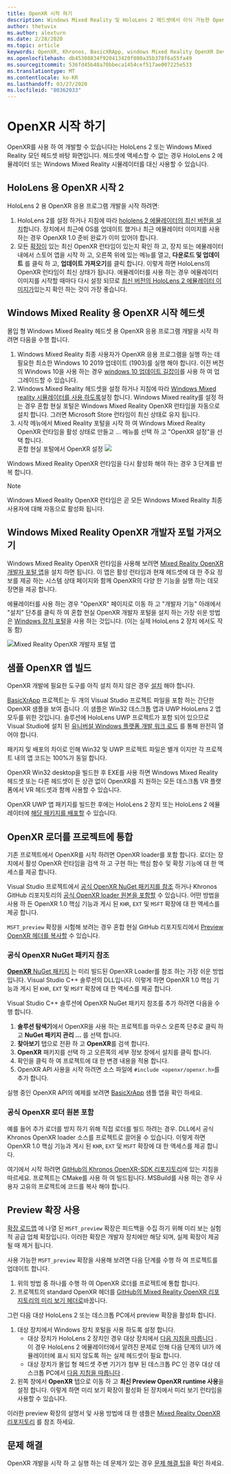 ```yaml
---
title: OpenXR 시작 하기
description: Windows Mixed Reality 및 HoloLens 2 헤드셋에서 이식 가능한 OpenXR API standard를 사용 하 여 시작 하세요.
author: thetuvix
ms.author: alexturn
ms.date: 2/28/2020
ms.topic: article
keywords: OpenXR, Khronos, BasicXRApp, windows Mixed Reality OpenXR Developer Portal, DirectX, 네이티브, 네이티브 앱, 사용자 지정 엔진, 미들웨어, 시작, 101, preview 확장
ms.openlocfilehash: db45308834f920413420f080a35b378f6a55fa49
ms.sourcegitcommit: 536fd45b48a70bbeca1454cef517ae007225e533
ms.translationtype: MT
ms.contentlocale: ko-KR
ms.lasthandoff: 03/27/2020
ms.locfileid: "80362033"
---
```

# <a name="getting-started-with-openxr"></a>OpenXR 시작 하기

OpenXR를 사용 하 여 개발할 수 있습니다는 HoloLens 2 또는 Windows Mixed Reality 모던 헤드셋 바탕 화면입니다.  헤드셋에 액세스할 수 없는 경우 HoloLens 2 에뮬레이터 또는 Windows Mixed Reality 시뮬레이터를 대신 사용할 수 있습니다.

## <a name="getting-started-with-openxr-for-hololens-2"></a>HoloLens 용 OpenXR 시작 2

HoloLens 2 용 OpenXR 응용 프로그램 개발을 시작 하려면:

1. HoloLens 2를 설정 하거나 지침에 따라 [hololens 2 에뮬레이터의 최신 버전을 설치](using-the-hololens-emulator.md)합니다.  장치에서 최근에 OS를 업데이트 했거나 최근 에뮬레이터 이미지를 사용 하는 경우 OpenXR 1.0 준비 완료가 이미 있어야 합니다.
1. 모든 [확장이](openxr.md#roadmap) 있는 최신 OpenXR 런타임이 있는지 확인 하 고, 장치 또는 에뮬레이터 내에서 스토어 앱을 시작 하 고, 오른쪽 위에 있는 메뉴를 열고, **다운로드 및 업데이트** 를 클릭 하 고, **업데이트 가져오기**를 클릭 합니다.  이렇게 하면 HoloLens의 OpenXR 런타임이 최신 상태가 됩니다.  에뮬레이터를 사용 하는 경우 에뮬레이터 이미지를 시작할 때마다 다시 설정 되므로 [최신 버전의 HoloLens 2 에뮬레이터 이미지가](using-the-hololens-emulator.md)있는지 확인 하는 것이 가장 좋습니다.

## <a name="getting-started-with-openxr-for-windows-mixed-reality-headsets"></a>Windows Mixed Reality 용 OpenXR 시작 헤드셋

몰입 형 Windows Mixed Reality 헤드셋 용 OpenXR 응용 프로그램 개발을 시작 하려면 다음을 수행 합니다.

1. Windows Mixed Reality 최종 사용자가 OpenXR 응용 프로그램을 실행 하는 데 필요한 최소한 Windows 10 2019 업데이트 (1903)를 실행 해야 합니다.  이전 버전의 Windows 10을 사용 하는 경우 <a href="https://www.microsoft.com/software-download/windows10" target="_blank">windows 10 업데이트 길잡이</a>를 사용 하 여 업그레이드할 수 있습니다.
2. Windows Mixed Reality 헤드셋을 설정 하거나 지침에 따라 [Windows Mixed reality 시뮬레이터를 사용 하도록](using-the-windows-mixed-reality-simulator.md)설정 합니다.  Windows Mixed reality를 설정 하는 경우 혼합 현실 포털은 Windows Mixed Reality OpenXR 런타임을 자동으로 설치 합니다.  그러면 Microsoft Store 런타임이 최신 상태로 유지 됩니다.
3. 시작 메뉴에서 Mixed Reality 포털을 시작 하 여 Windows Mixed Reality OpenXR 런타임을 활성 상태로 만들고 ... 메뉴를 선택 하 고 "OpenXR 설정"을 선택 합니다.<br>
혼합 현실 포털에서 OpenXR 설정 ![](images/mixed-reality-portal-set-up-openxr.png)

Windows Mixed Reality OpenXR 런타임을 다시 활성화 해야 하는 경우 3 단계를 반복 합니다.

> [!NOTE]
> Windows Mixed Reality OpenXR 런타임은 곧 모든 Windows Mixed Reality 최종 사용자에 대해 자동으로 활성화 됩니다.

## <a name="getting-the-windows-mixed-reality-openxr-developer-portal"></a>Windows Mixed Reality OpenXR 개발자 포털 가져오기

Windows Mixed Reality OpenXR 런타임을 사용해 보려면 <a href="https://www.microsoft.com/store/productId/9n5cvvl23qbt" target="_blank">Mixed Reality OpenXR 개발자 포털 앱</a>을 설치 하면 됩니다.  이 앱은 활성 런타임과 현재 헤드셋에 대 한 주요 정보를 제공 하는 시스템 상태 페이지와 함께 OpenXR의 다양 한 기능을 실행 하는 데모 장면을 제공 합니다.

에뮬레이터를 사용 하는 경우 "OpenXR" 페이지로 이동 하 고 "개발자 기능" 아래에서 "설치" 단추를 클릭 하 여 혼합 현실 OpenXR 개발자 포털을 설치 하는 가장 쉬운 방법은 [Windows 장치 포털](using-the-windows-device-portal.md)을 사용 하는 것입니다. (이는 실제 HoloLens 2 장치 에서도 작동 함)

![Mixed Reality OpenXR 개발자 포털 앱](images/mixed-reality-openxr-developer-portal.png)

## <a name="building-a-sample-openxr-app"></a>샘플 OpenXR 앱 빌드

OpenXR 개발에 필요한 도구를 아직 설치 하지 않은 경우 [설치](install-the-tools.md) 해야 합니다.

<a href="https://github.com/microsoft/OpenXR-MixedReality/tree/master/samples/BasicXrApp" target="_blank">BasicXrApp</a> 프로젝트는 두 개의 Visual Studio 프로젝트 파일을 포함 하는 간단한 OpenXR 샘플을 보여 줍니다 .이 샘플은 Win32 데스크톱 앱과 UWP HoloLens 2 앱 모두를 위한 것입니다.  솔루션에 HoloLens UWP 프로젝트가 포함 되어 있으므로 Visual Studio에 설치 된 [유니버설 Windows 플랫폼 개발 워크 로드](install-the-tools.md#installation-checklist) 를 통해 완전히 열어야 합니다.

패키지 및 배포의 차이로 인해 Win32 및 UWP 프로젝트 파일은 별개 이지만 각 프로젝트 내의 앱 코드는 100%가 동일 합니다.

OpenXR Win32 desktop을 빌드한 후 EXE를 사용 하면 Windows Mixed Reality 헤드셋 또는 다른 헤드셋이 든 상관 없이 OpenXR를 지 원하는 모든 데스크톱 VR 플랫폼에서 VR 헤드셋과 함께 사용할 수 있습니다.

OpenXR UWP 앱 패키지를 빌드한 후에는 HoloLens 2 장치 또는 HoloLens 2 에뮬레이터에 [해당 패키지를 배포할](using-visual-studio.md) 수 있습니다.

## <a name="integrate-the-openxr-loader-into-a-project"></a>OpenXR 로더를 프로젝트에 통합

기존 프로젝트에서 OpenXR를 시작 하려면 OpenXR loader를 포함 합니다.  로더는 장치에서 활성 OpenXR 런타임을 검색 하 고 구현 하는 핵심 함수 및 확장 기능에 대 한 액세스를 제공 합니다.

Visual Studio 프로젝트에서 [공식 OpenXR NuGet 패키지를 참조](#reference-official-openxr-nuget-package) 하거나 Khronos GitHub 리포지토리의 [공식 OpenXR loader 원본을 포함할](#include-official-openxr-loader-source) 수 있습니다.  어떤 방법을 사용 하 든 OpenXR 1.0 핵심 기능과 게시 된 `KHR`, `EXT` 및 `MSFT` 확장에 대 한 액세스를 제공 합니다.

`MSFT_preview` 확장을 시험해 보려는 경우 혼합 현실 GitHub 리포지토리에서 [Preview OpenXR 헤더를 복사할](#using-preview-extensions) 수 있습니다.

### <a name="reference-official-openxr-nuget-package"></a>공식 OpenXR NuGet 패키지 참조

<a href="https://www.nuget.org/packages/OpenXR.Loader/" target="_blank"> **OpenXR** NuGet 패키지</a> 는 미리 빌드된 OpenXR Loader를 참조 하는 가장 쉬운 방법입니다. Visual Studio C++ 솔루션의 DLL입니다.  이렇게 하면 OpenXR 1.0 핵심 기능과 게시 된 `KHR`, `EXT` 및 `MSFT` 확장에 대 한 액세스를 제공 합니다.

Visual Studio C++ 솔루션에 OpenXR NuGet 패키지 참조를 추가 하려면 다음을 수행 합니다.
1. **솔루션 탐색기**에서 OpenXR을 사용 하는 프로젝트를 마우스 오른쪽 단추로 클릭 하 고 **NuGet 패키지 관리 ...** 를 선택 합니다.
1. **찾아보기** 탭으로 전환 하 고 **OpenXR**를 검색 합니다.
1. **OpenXR** 패키지를 선택 하 고 오른쪽의 세부 정보 창에서 설치를 클릭 합니다.
1. 확인을 클릭 하 여 프로젝트에 대 한 변경 내용을 적용 합니다.
1. OpenXR API 사용을 시작 하려면 소스 파일에 `#include <openxr/openxr.h>`를 추가 합니다.

실행 중인 OpenXR API의 예제를 보려면 <a href="https://github.com/microsoft/OpenXR-MixedReality/tree/master/samples/BasicXrApp" target="_blank">BasicXrApp</a> 샘플 앱을 확인 하세요.

### <a name="include-official-openxr-loader-source"></a>공식 OpenXR 로더 원본 포함

예를 들어 추가 로더를 방지 하기 위해 직접 로더를 빌드 하려는 경우. DLL에서 공식 Khronos OpenXR loader 소스를 프로젝트로 끌어올 수 있습니다.  이렇게 하면 OpenXR 1.0 핵심 기능과 게시 된 `KHR`, `EXT` 및 `MSFT` 확장에 대 한 액세스를 제공 합니다.

여기에서 시작 하려면 <a href="https://github.com/KhronosGroup/OpenXR-SDK" target="_blank">GitHub의 Khronos OpenXR-SDK 리포지토리</a>에 있는 지침을 따르세요.  프로젝트는 CMake를 사용 하 여 빌드됩니다. MSBuild를 사용 하는 경우 사용자 고유의 프로젝트에 코드를 복사 해야 합니다.

## <a name="using-preview-extensions"></a>Preview 확장 사용

[확장 로드맵](openxr.md#roadmap) 에 나열 된 `MSFT_preview` 확장은 피드백을 수집 하기 위해 미리 보는 실험적 공급 업체 확장입니다.  이러한 확장은 개발자 장치에만 해당 되며, 실제 확장이 제공 될 때 제거 됩니다.

사용 가능한 `MSFT_preview` 확장을 사용해 보려면 다음 단계를 수행 하 여 프로젝트를 업데이트 합니다.
1. 위의 방법 중 하나를 수행 하 여 OpenXR 로더를 프로젝트에 통합 합니다.
1. 프로젝트의 standard OpenXR 헤더를 <a href="https://github.com/microsoft/OpenXR-MixedReality/tree/master/openxr_preview/include/openxr" target="_blank">GitHub의 Mixed Reality OpenXR 리포지토리의 미리 보기 헤더로</a>바꿉니다.

그런 다음 대상 HoloLens 2 또는 데스크톱 PC에서 preview 확장을 활성화 합니다.
  1. 대상 장치에서 Windows 장치 포털을 사용 하도록 설정 합니다.
     * 대상 장치가 HoloLens 2 장치인 경우 대상 장치에서 [다음 지침을 따릅니다](using-the-windows-device-portal.md) .  이 경우 HoloLens 2 에뮬레이터에서 알려진 문제로 인해 다음 단계의 UI가 에뮬레이터에 표시 되지 않도록 하는 실제 헤드셋이 필요 합니다.
     * 대상 장치가 몰입 형 헤드셋 주변 기기가 첨부 된 데스크톱 PC 인 경우 대상 데스크톱 PC에서 <a href="https://docs.microsoft.com/windows/uwp/debug-test-perf/device-portal-desktop#set-up-device-portal-on-windows-desktop" target="_blank">다음 지침을 따릅니다</a> .
  1. 왼쪽 창에서 **OpenXR** 탭으로 이동 하 고 **최신 Preview OpenXR runtime 사용**을 설정 합니다.  이렇게 하면 미리 보기 확장이 활성화 된 장치에서 미리 보기 런타임을 사용할 수 있습니다.

이러한 preview 확장의 설명서 및 사용 방법에 대 한 샘플은 <a href="https://github.com/microsoft/OpenXR-MixedReality#openxr-preview-extensions" target="_blank">Mixed Reality OpenXR 리포지토리</a> 를 참조 하세요.

## <a name="troubleshooting"></a>문제 해결

OpenXR 개발을 시작 하 고 실행 하는 데 문제가 있는 경우 [문제 해결 팁](openxr-troubleshooting.md)을 확인 하세요.